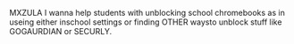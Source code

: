 MXZULA
I wanna help students with unblocking school chromebooks as in useing either inschool settings or finding OTHER waysto unblock stuff like GOGAURDIAN or SECURLY.
